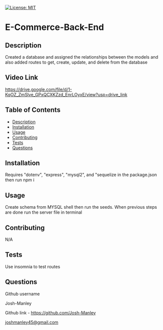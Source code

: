 
  [![License: MIT](https://img.shields.io/badge/License-MIT-yellow.svg)](https://opensource.org/licenses/MIT)
  <a id="title"></a>
  # E-Commerce-Back-End
  <a id="description"></a>
  ## Description
  Created a database and assigned the relationships between the models and also added routes to get, create, update, and delete from the database
  ## Video Link
  https://drive.google.com/file/d/1-KqOZ_ZmSlve_GPxQCXKZzd_EnrLOyxE/view?usp=drive_link
  
  ## Table of Contents
  * [Description](#description)
  * [Installation](#installation)
  * [Usage](#usage)
  * [Contributing](#contributing)
  * [Tests](#tests)
  * [Questions](#questions)

  <a id="installation"></a>
  ## Installation
  Requires "dotenv", "express", "mysql2", and "sequelize in the package.json then run npm i
  <a id="usage"></a>
  ## Usage
  Create schema from MYSQL shell then run the seeds. When previous steps are done run the server file in terminal
  <a id="contributing"></a>
  ## Contributing
  N/A
  <a id="tests"></a>
  ## Tests
  Use insomnia to test routes
  <a id="questions"></a>
  ## Questions
  Github username

  Josh-Manley

  Github link - https://github.com/Josh-Manley

  joshmanley45@gmail.com
